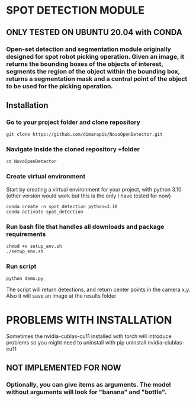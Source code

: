 # SPOT DETECTION MODULE

## ONLY TESTED ON UBUNTU 20.04 with CONDA
### Open-set detection and segmentation module originally designed for spot robot picking operation. Given an image, it returns the bounding boxes of the objects of interest, segments the region of the object within the bounding box, returns a segmentation mask and a central point of the object to be used for the picking operation.

## Installation 
### Go to your project folder and clone repository
```
git clone https://github.com/dimarapis/NovoOpenDetector.git
```

### Navigate inside the cloned repository +folder
```
cd NovoOpenDetector
```

### Create virtual environment
Start by creating a virtual environment for your project, with python 3.10 (other version would work but this is the only I have tested for now)
```
conda create -n spot_detection python=3.10
conda activate spot_detection
```

### Run bash file that handles all downloads and package requirements
```
chmod +x setup_env.sh
./setup_env.sh
```

### Run script 
```
python demo.py 
```
The script will return detections, and return center points in the camera x,y. Also it will save an image at the results folder

# PROBLEMS WITH INSTALLATION
Sometimes the nvidia-cublas-cu11 installed with torch will introduce problems so you might need to uninstall with pip uninstall nvidia-clublas-cu11
 
## NOT IMPLEMENTED FOR NOW
### Optionally, you can give items as arguments. The model without arguments will look for "banana" and "bottle". 
